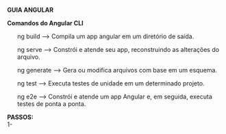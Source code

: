 <b>GUIA ANGULAR</b>

<b>Comandos do Angular CLI </b>
<ul> ng build  --> Compila um app angular em um diretório de saída.</ul>
<ul> ng serve  --> Constrói e atende seu app, reconstruindo as alterações do arquivo.</ul>
<ul> ng generate  --> Gera ou modifica arquivos com base em um esquema.</ul>
<ul> ng test  --> Executa testes de unidade em um determinado projeto. </ul>
<ul> ng e2e  --> Constrói e atende um app Angular e, em seguida, executa testes de ponta a ponta.</ul>

<b>PASSOS: </b><br>
1- 